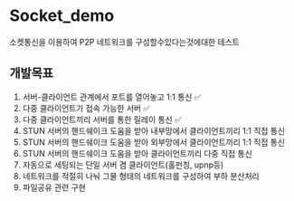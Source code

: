 # Socket_demo
소켓통신을 이용하여 P2P 네트워크를 구성할수있다는것에대한 테스트

## 개발목표
1. 서버-클라이언트 관계에서 포트를 열어놓고 1:1 통신 ✅
2. 다중 클라이언트가 접속 가능한 서버 ✅
3. 다중 클라이언트끼리 서버를 통한 릴레이 통신 ✅
4. STUN 서버의 핸드쉐이크 도움을 받아 내부망에서 클라이언트끼리 1:1 직접 통신
5. STUN 서버의 핸드쉐이크 도움을 받아 외부망에서 클라이언트끼리 1:1 직접 통신
6. STUN 서버의 핸드쉐이크 도움을 받아 클라이언트끼리 다중 직접 통신
7. 자동으로 세팅되는 단일 서버 겸 클라이언트(홀펀칭, upnp등)
8. 네트워크를 적절히 나눠 그물 형태의 네트워크를 구성하여 부하 분산처리
9. 파일공유 관련 구현